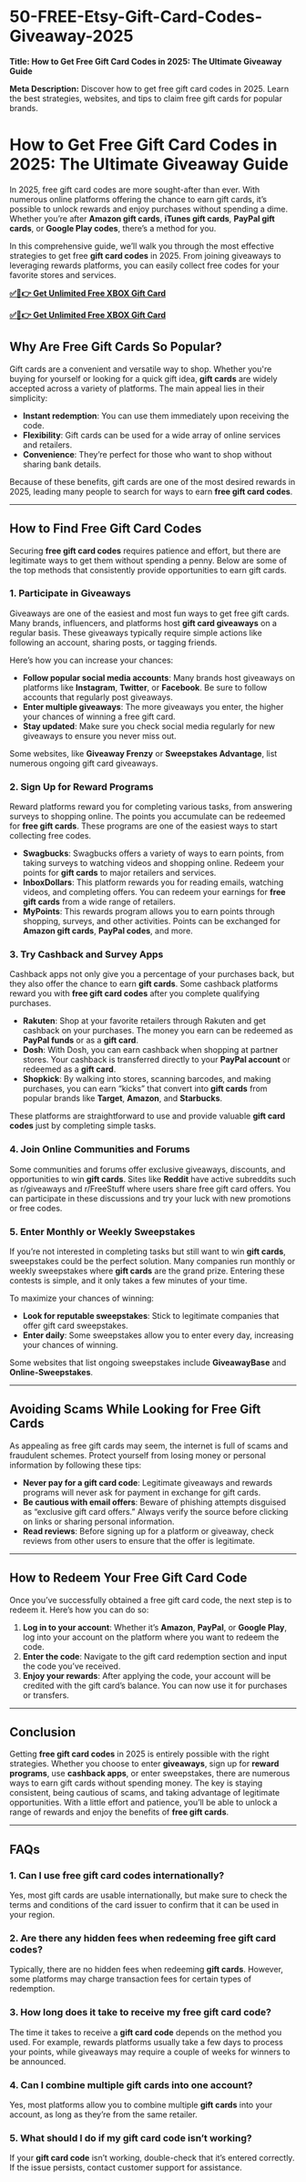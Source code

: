 # 50-FREE-Etsy-Gift-Card-Codes-Giveaway-2025
**Title: How to Get Free Gift Card Codes in 2025: The Ultimate Giveaway Guide**

**Meta Description:** Discover how to get free gift card codes in 2025. Learn the best strategies, websites, and tips to claim free gift cards for popular brands.

# **How to Get Free Gift Card Codes in 2025: The Ultimate Giveaway Guide**

In 2025, free gift card codes are more sought-after than ever. With numerous online platforms offering the chance to earn gift cards, it’s possible to unlock rewards and enjoy purchases without spending a dime. Whether you’re after **Amazon gift cards**, **iTunes gift cards**, **PayPal gift cards**, or **Google Play codes**, there’s a method for you.

In this comprehensive guide, we’ll walk you through the most effective strategies to get free **gift card codes** in 2025. From joining giveaways to leveraging rewards platforms, you can easily collect free codes for your favorite stores and services.

**[✅🔴👉 Get Unlimited Free XBOX Gift Card](http://profreeoffers.com/giveway/)**

**[✅🔴👉 Get Unlimited Free XBOX Gift Card](http://profreeoffers.com/giveway/)**


## **Why Are Free Gift Cards So Popular?**

Gift cards are a convenient and versatile way to shop. Whether you're buying for yourself or looking for a quick gift idea, **gift cards** are widely accepted across a variety of platforms. The main appeal lies in their simplicity:

- **Instant redemption**: You can use them immediately upon receiving the code.
- **Flexibility**: Gift cards can be used for a wide array of online services and retailers.
- **Convenience**: They’re perfect for those who want to shop without sharing bank details.

Because of these benefits, gift cards are one of the most desired rewards in 2025, leading many people to search for ways to earn **free gift card codes**.

---

## **How to Find Free Gift Card Codes**

Securing **free gift card codes** requires patience and effort, but there are legitimate ways to get them without spending a penny. Below are some of the top methods that consistently provide opportunities to earn gift cards.

### **1. Participate in Giveaways**

Giveaways are one of the easiest and most fun ways to get free gift cards. Many brands, influencers, and platforms host **gift card giveaways** on a regular basis. These giveaways typically require simple actions like following an account, sharing posts, or tagging friends.

Here’s how you can increase your chances:

- **Follow popular social media accounts**: Many brands host giveaways on platforms like **Instagram**, **Twitter**, or **Facebook**. Be sure to follow accounts that regularly post giveaways.
- **Enter multiple giveaways**: The more giveaways you enter, the higher your chances of winning a free gift card.
- **Stay updated**: Make sure you check social media regularly for new giveaways to ensure you never miss out.

Some websites, like **Giveaway Frenzy** or **Sweepstakes Advantage**, list numerous ongoing gift card giveaways.

### **2. Sign Up for Reward Programs**

Reward platforms reward you for completing various tasks, from answering surveys to shopping online. The points you accumulate can be redeemed for **free gift cards**. These programs are one of the easiest ways to start collecting free codes.

- **Swagbucks**: Swagbucks offers a variety of ways to earn points, from taking surveys to watching videos and shopping online. Redeem your points for **gift cards** to major retailers and services.
- **InboxDollars**: This platform rewards you for reading emails, watching videos, and completing offers. You can redeem your earnings for **free gift cards** from a wide range of retailers.
- **MyPoints**: This rewards program allows you to earn points through shopping, surveys, and other activities. Points can be exchanged for **Amazon gift cards**, **PayPal codes**, and more.

### **3. Try Cashback and Survey Apps**

Cashback apps not only give you a percentage of your purchases back, but they also offer the chance to earn **gift cards**. Some cashback platforms reward you with **free gift card codes** after you complete qualifying purchases.

- **Rakuten**: Shop at your favorite retailers through Rakuten and get cashback on your purchases. The money you earn can be redeemed as **PayPal funds** or as a **gift card**.
- **Dosh**: With Dosh, you can earn cashback when shopping at partner stores. Your cashback is transferred directly to your **PayPal account** or redeemed as a **gift card**.
- **Shopkick**: By walking into stores, scanning barcodes, and making purchases, you can earn “kicks” that convert into **gift cards** from popular brands like **Target**, **Amazon**, and **Starbucks**.

These platforms are straightforward to use and provide valuable **gift card codes** just by completing simple tasks.

### **4. Join Online Communities and Forums**

Some communities and forums offer exclusive giveaways, discounts, and opportunities to win **gift cards**. Sites like **Reddit** have active subreddits such as r/giveaways and r/FreeStuff where users share free gift card offers. You can participate in these discussions and try your luck with new promotions or free codes.

### **5. Enter Monthly or Weekly Sweepstakes**

If you’re not interested in completing tasks but still want to win **gift cards**, sweepstakes could be the perfect solution. Many companies run monthly or weekly sweepstakes where **gift cards** are the grand prize. Entering these contests is simple, and it only takes a few minutes of your time.

To maximize your chances of winning:

- **Look for reputable sweepstakes**: Stick to legitimate companies that offer gift card sweepstakes.
- **Enter daily**: Some sweepstakes allow you to enter every day, increasing your chances of winning.

Some websites that list ongoing sweepstakes include **GiveawayBase** and **Online-Sweepstakes**.

---

## **Avoiding Scams While Looking for Free Gift Cards**

As appealing as free gift cards may seem, the internet is full of scams and fraudulent schemes. Protect yourself from losing money or personal information by following these tips:

- **Never pay for a gift card code**: Legitimate giveaways and rewards programs will never ask for payment in exchange for gift cards.
- **Be cautious with email offers**: Beware of phishing attempts disguised as “exclusive gift card offers.” Always verify the source before clicking on links or sharing personal information.
- **Read reviews**: Before signing up for a platform or giveaway, check reviews from other users to ensure that the offer is legitimate.

---

## **How to Redeem Your Free Gift Card Code**

Once you’ve successfully obtained a free gift card code, the next step is to redeem it. Here’s how you can do so:

1. **Log in to your account**: Whether it’s **Amazon**, **PayPal**, or **Google Play**, log into your account on the platform where you want to redeem the code.
2. **Enter the code**: Navigate to the gift card redemption section and input the code you’ve received.
3. **Enjoy your rewards**: After applying the code, your account will be credited with the gift card’s balance. You can now use it for purchases or transfers.

---

## **Conclusion**

Getting **free gift card codes** in 2025 is entirely possible with the right strategies. Whether you choose to enter **giveaways**, sign up for **reward programs**, use **cashback apps**, or enter sweepstakes, there are numerous ways to earn gift cards without spending money. The key is staying consistent, being cautious of scams, and taking advantage of legitimate opportunities. With a little effort and patience, you’ll be able to unlock a range of rewards and enjoy the benefits of **free gift cards**.

---

## **FAQs**

### **1. Can I use free gift card codes internationally?**
Yes, most gift cards are usable internationally, but make sure to check the terms and conditions of the card issuer to confirm that it can be used in your region.

### **2. Are there any hidden fees when redeeming free gift card codes?**
Typically, there are no hidden fees when redeeming **gift cards**. However, some platforms may charge transaction fees for certain types of redemption.

### **3. How long does it take to receive my free gift card code?**
The time it takes to receive a **gift card code** depends on the method you used. For example, rewards platforms usually take a few days to process your points, while giveaways may require a couple of weeks for winners to be announced.

### **4. Can I combine multiple gift cards into one account?**
Yes, most platforms allow you to combine multiple **gift cards** into your account, as long as they’re from the same retailer.

### **5. What should I do if my gift card code isn’t working?**
If your **gift card code** isn’t working, double-check that it’s entered correctly. If the issue persists, contact customer support for assistance.
